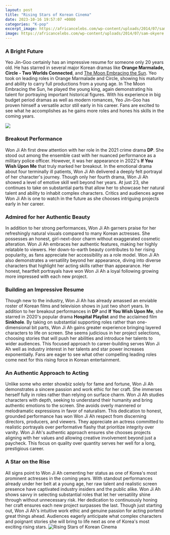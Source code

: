 ```yaml
---
layout: post
title: "Rising Stars of Korean Cinema"
date: 2023-10-16 19:57:07 +0000
categories: "K-pop"
excerpt_image: https://africancelebs.com/wp-content/uploads/2014/07/sam-okyere.jpg
image: https://africancelebs.com/wp-content/uploads/2014/07/sam-okyere.jpg
---
```


### A Bright Future 
Yeo Jin-Goo certainly has an impressive resume for someone only 20 years old. He has starred in several major Korean dramas like **Orange Marmalade, Circle - Two Worlds Connected**, and [The Moon Embracing the Sun](https://thetopnews.github.io/The-Importance-of-Understanding-Your-Child-s-Interests-in-Gaming/). Yeo took on leading roles in Orange Marmalade and Circle, showing his maturity and ability to carry full productions from a young age. In The Moon Embracing the Sun, he played the young king, again demonstrating his talent for portraying important historical figures. With his experience in big budget period dramas as well as modern romances, Yeo Jin-Goo has proven himself a versatile actor still early in his career. Fans are excited to see what he accomplishes as he gains more roles and hones his skills in the coming years. 

![](http://www.hancinema.net/photos/photo151536.jpg)
### Breakout Performance  
Won Ji Ah first drew attention with her role in the 2021 crime drama **DP**. She stood out among the ensemble cast with her nuanced performance as a military police officer. However, it was her appearance in 2022's **If You Wish Upon Me** that truly marked her breakout. In the emotional drama about four terminally ill patients, Won Ji Ah delivered a deeply felt portrayal of her character's journey. Though only her fourth drama, Won Ji Ah showed a level of emotive skill well beyond her years. At just 23, she continues to take on substantial parts that allow her to showcase her natural talent and ability to inhabit complex characters. Critics and audiences agree Won Ji Ah is one to watch in the future as she chooses intriguing projects early in her career.
### Admired for her Authentic Beauty
In addition to her strong performances, Won Ji Ah garners praise for her refreshingly natural visuals compared to many Korean actresses. She possesses an honest, girl-next-door charm without exaggerated cosmetic alteration. Won Ji Ah embraces her authentic features, making her highly relatable to viewers. Her down-to-earth beauty contributes to her rising popularity, as fans appreciate her accessibility as a role model. Won Ji Ah also demonstrates a versatility beyond her appearance, diving into diverse characters that highlight her acting skills rather than appearance. Her honest, heartfelt portrayals have won Won Ji Ah a loyal following growing more impressed with each new project.
### Building an Impressive Resume 
Though new to the industry, Won Ji Ah has already amassed an enviable roster of Korean films and television shows in just two short years. In addition to her breakout performances in **DP** and **If You Wish Upon Me**, she starred in 2020's popular drama **Hospital Playlist** and the acclaimed film **Sinkhole**. By taking on substantial supporting roles rather than one-dimensional bit parts, Won Ji Ah gains greater experience bringing layered characters to life on screen. She seems judicious in her project selections, choosing stories that will push her abilities and introduce her talents to wider audiences. This focused approach to career-building serves Won Ji Ah well as industry interest in her talents and star power increases exponentially. Fans are eager to see what other compelling leading roles come next for this rising force in Korean entertainment.
### An Authentic Approach to Acting
Unlike some who enter showbiz solely for fame and fortune, Won Ji Ah demonstrates a sincere passion and work ethic for her craft. She immerses herself fully in roles rather than relying on surface charm. Won Ji Ah studies characters with depth, seeking to understand their humanity and bring authentic emotions to the screen. She avoids overly mannered or melodramatic expressions in favor of naturalism. This dedication to honest, grounded performance has won Won Ji Ah respect from discerning directors, producers, and viewers. They appreciate an actress committed to realistic portrayals over performative flashy that prioritize integrity over vanity. Won Ji Ah's authentic approach ensures she chooses projects aligning with her values and allowing creative involvement beyond just a paycheck. This focus on quality over quantity serves her well for a long, prestigious career. 
### A Star on the Rise
All signs point to Won Ji Ah cementing her status as one of Korea's most prominent actresses in the coming years. With standout performances already under her belt at a young age, her raw talent and realistic screen presence have captivated industry insiders and the public alike. Won Ji Ah shows savvy in selecting substantial roles that let her versatility shine through without unnecessary risk. Her dedication to continuously honing her craft ensures each new project surpasses the last. Though just starting out, Won Ji Ah's intuitive work ethic and genuine passion for acting portend great things ahead. Audiences eagerly anticipate what complex characters and poignant stories she will bring to life next as one of Korea's most exciting rising stars.
![Rising Stars of Korean Cinema](https://africancelebs.com/wp-content/uploads/2014/07/sam-okyere.jpg)